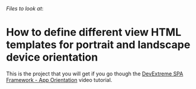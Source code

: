 <!-- default file list -->
*Files to look at*:

<!-- default file list end -->
# How to define different view HTML templates for portrait and landscape device orientation


<p>This is the project that you will get if you go though the <a href="http://www.youtube.com/watch?v=4DD3vdD-1TM&list=PL8h4jt35t1wjGvgflbHEH_e3b23AA30-z&index=6">DevExtreme SPA Framework - App Orientation</a> video tutorial.</p>

<br/>


